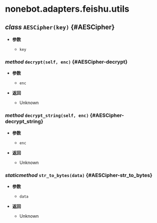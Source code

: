 # nonebot.adapters.feishu.utils

## _class_ `AESCipher(key)` {#AESCipher}

- **参数**

  - `key`

### _method_ `decrypt(self, enc)` {#AESCipher-decrypt}

- **参数**

  - `enc`

- **返回**

  - Unknown

### _method_ `decrypt_string(self, enc)` {#AESCipher-decrypt_string}

- **参数**

  - `enc`

- **返回**

  - Unknown

### _staticmethod_ `str_to_bytes(data)` {#AESCipher-str_to_bytes}

- **参数**

  - `data`

- **返回**

  - Unknown
